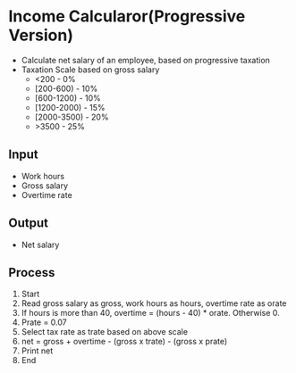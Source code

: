 # Income Calcularor\(Progressive Version\)
- Calculate net salary of an employee, based on progressive taxation
- Taxation Scale based on gross salary
    + <200 - 0%
    + \[200-600\) - 10%
    + \[600-1200\) - 10%
    + \[1200-2000\) - 15%
    + \[2000-3500\) - 20%
    + \>3500 - 25%
## Input
- Work hours
- Gross salary
- Overtime rate
## Output
- Net salary
## Process
1. Start
2. Read gross salary as gross, work hours as hours, overtime rate as orate
3. If hours is more than 40, overtime = (hours - 40) * orate. Otherwise 0.
4. Prate = 0.07
5. Select tax rate as trate based on above scale
6. net = gross + overtime - (gross x trate) - (gross x prate)
7. Print net
8. End
